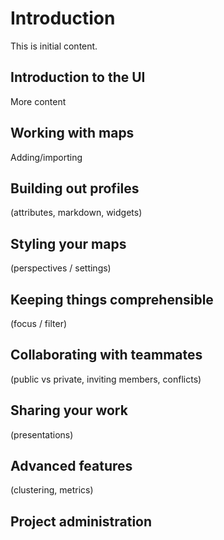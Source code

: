 # Introduction

This is initial content.

## Introduction to the UI

More content

## Working with maps

Adding/importing

## Building out profiles

(attributes, markdown, widgets)

## Styling your maps

(perspectives / settings)

## Keeping things comprehensible

(focus / filter)

## Collaborating with teammates

(public vs private, inviting members, conflicts)

## Sharing your work

(presentations)

## Advanced features

(clustering, metrics)

## Project administration
